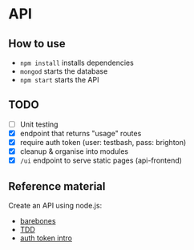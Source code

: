 # API

## How to use

- `npm install` installs dependencies
- `mongod` starts the database
- `npm start` starts the API

## TODO

- [ ] Unit testing
- [X] endpoint that returns "usage" routes
- [X] require auth token (user: testbash, pass: brighton)
- [X] cleanup & organise into modules
- [X] `/ui` endpoint to serve static pages (api-frontend)

## Reference material

Create an API using node.js:

- [barebones](https://scotch.io/tutorials/build-a-restful-api-using-node-and-express-4)
- [TDD](https://scotch.io/tutorials/test-a-node-restful-api-with-mocha-and-chai)
- [auth token intro](https://scotch.io/tutorials/the-ins-and-outs-of-token-based-authentication)
